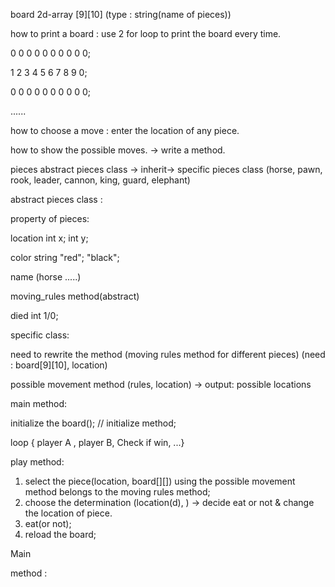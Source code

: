 board 2d-array [9]\[10] (type : string(name of pieces))

how to print a board : use 2 for loop to print the board every time.

0 0 0 0 0 0 0 0 0 0;

1 2 3 4 5 6 7 8 9 0;

0 0 0 0 0 0 0 0 0 0;

......

how to choose a move : enter the location of any piece.

how to show the possible moves. -> write a method. 

pieces abstract pieces class -> inherit-> specific pieces class (horse, pawn, rook,  leader, cannon, king, guard, elephant)

abstract pieces class : 

property of pieces: 

location int x; int y;

color string "red"; "black";

name (horse .....)

moving_rules method(abstract)

died int 1/0;

specific class:

need to rewrite the method (moving rules method for different pieces) (need : board[9]\[10], location)

possible movement method (rules, location) -> output: possible locations



main method:

initialize the board(); // initialize method;

loop { player A , player B, Check if win, ...}

play method: 

1. select the piece(location, board[]\[]) using the possible movement method belongs to the moving rules method;
2. choose the determination (location(d), ) -> decide eat or not & change the location of piece.
3. eat(or not);
4. reload the board;





Main 

method : 